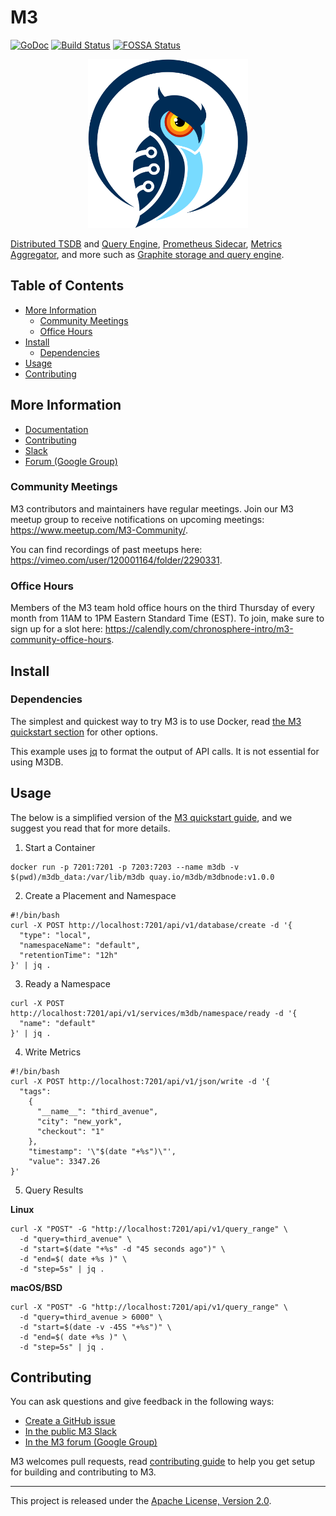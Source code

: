 # M3


[![GoDoc][doc-img]][doc] [![Build Status][ci-img]][ci] [![FOSSA Status][fossa-img]][fossa]

<p align="center"><img src="site/static/images/logo-square.png" alt="M3 Logo" width="256" height="270"></p>

[Distributed TSDB](https://m3db.io/docs/reference/m3db/) and [Query Engine](https://m3db.io/docs/how_to/query/), [Prometheus Sidecar](https://m3db.io/docs/integrations/prometheus/), [Metrics Aggregator](https://m3db.io/docs/overview/reference/#m3-aggregator), and more such as [Graphite storage and query engine](https://m3db.io/docs/integrations/graphite/).

## Table of Contents

- [More Information](#more-information)
  - [Community Meetings](#community-meetings)
  - [Office Hours](#office-hours)
- [Install](#install)
  - [Dependencies](#dependencies)
- [Usage](#usage)
- [Contributing](#contributing)

## More Information

-   [Documentation](https://m3db.io/docs)
-   [Contributing](CONTRIBUTING.md)
-   [Slack](http://bit.ly/m3slack)
-   [Forum (Google Group)](https://groups.google.com/forum/#!forum/m3db)

### Community Meetings

M3 contributors and maintainers have regular meetings. Join our M3 meetup group to receive notifications on upcoming meetings: <https://www.meetup.com/M3-Community/>.

You can find recordings of past meetups here: <https://vimeo.com/user/120001164/folder/2290331>.

### Office Hours

Members of the M3 team hold office hours on the third Thursday of every month from 11AM to 1PM Eastern Standard Time (EST). To join, make sure to sign up for a slot here: <https://calendly.com/chronosphere-intro/m3-community-office-hours>.

## Install

### Dependencies

The simplest and quickest way to try M3 is to use Docker, read [the M3 quickstart section](https://m3db.io/docs/quickstart) for other options.

This example uses [jq](https://stedolan.github.io/jq/) to format the output of API calls. It is not essential for using M3DB.

## Usage

The below is a simplified version of the [M3 quickstart guide](https://m3db.io/docs/quickstart/docker/), and we suggest you read that for more details.

1.  Start a Container

```shell
docker run -p 7201:7201 -p 7203:7203 --name m3db -v $(pwd)/m3db_data:/var/lib/m3db quay.io/m3db/m3dbnode:v1.0.0
```

2.  Create a Placement and Namespace

```shell
#!/bin/bash
curl -X POST http://localhost:7201/api/v1/database/create -d '{
  "type": "local",
  "namespaceName": "default",
  "retentionTime": "12h"
}' | jq .
```

3.  Ready a Namespace

```shell
curl -X POST http://localhost:7201/api/v1/services/m3db/namespace/ready -d '{
  "name": "default"
}' | jq .
```

4.  Write Metrics

```shell
#!/bin/bash
curl -X POST http://localhost:7201/api/v1/json/write -d '{
  "tags": 
    {
      "__name__": "third_avenue",
      "city": "new_york",
      "checkout": "1"
    },
    "timestamp": '\"$(date "+%s")\"',
    "value": 3347.26
}'
```

5.  Query Results

**Linux**

```shell
curl -X "POST" -G "http://localhost:7201/api/v1/query_range" \
  -d "query=third_avenue" \
  -d "start=$(date "+%s" -d "45 seconds ago")" \
  -d "end=$( date +%s )" \
  -d "step=5s" | jq .  
```

**macOS/BSD**

```shell
curl -X "POST" -G "http://localhost:7201/api/v1/query_range" \
  -d "query=third_avenue > 6000" \
  -d "start=$(date -v -45S "+%s")" \
  -d "end=$( date +%s )" \
  -d "step=5s" | jq .
```

## Contributing

You can ask questions and give feedback in the following ways:

-   [Create a GitHub issue](https://github.com/m3db/m3/issues)
-   [In the public M3 Slack](http://bit.ly/m3slack)
-   [In the M3 forum (Google Group)](https://groups.google.com/forum/#!forum/m3db)

M3 welcomes pull requests, read [contributing guide](CONTRIBUTING.md) to help you get setup for building and contributing to M3.

<hr>

This project is released under the [Apache License, Version 2.0](LICENSE).

[doc-img]: https://godoc.org/github.com/m3db/m3?status.svg

[doc]: https://godoc.org/github.com/m3db/m3

[ci-img]: https://badge.buildkite.com/5509d9360bfea7f99ac3a07fd029feb1aafa5cff9ed5ab667b.svg?branch=master

[ci]: https://buildkite.com/uberopensource/m3-monorepo-ci

[cov-img]: https://codecov.io/gh/m3db/m3/branch/master/graph/badge.svg

[cov]: https://codecov.io/gh/m3db/m3

[fossa-img]: https://app.fossa.io/api/projects/custom%2B4529%2Fgithub.com%2Fm3db%2Fm3.svg?type=shield

[fossa]: https://app.fossa.io/projects/custom%2B4529%2Fgithub.com%2Fm3db%2Fm3?ref=badge_shield
